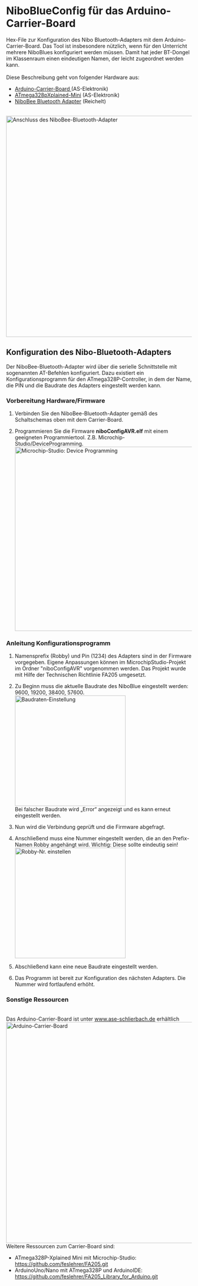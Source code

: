 # NiboBlueConfig für das Arduino-Carrier-Board
Hex-File zur Konfiguration des Nibo Bluetooth-Adapters mit dem Arduino-Carrier-Board. Das Tool ist insbesondere nützlich, wenn für den Unterricht mehrere NiboBlues konfiguriert werden müssen. Damit hat jeder BT-Dongel im Klassenraum einen eindeutigen Namen, der leicht zugeordnet werden kann.  
<br>Diese Beschreibung geht von folgender Hardware aus:
- <a href="https://ase-schlierbach.de">Arduino-Carrier-Board </a> (AS-Elektronik)
- <a href="https://ase-schlierbach.de/produkt/atmel-studio/">ATmega328pXplained-Mini</a> (AS-Elektronik)
- <a href="https://www.reichelt.de/bluetooth-modul-fuer-nibobee-nibo-bee-blue-p129272.html?&nbc=1&trstct=lsbght_sldr::91023">NiboBee Bluetooth Adapter</a> (Reichelt)

<br><img src="https://github.com/feslehrer/NiboBlueConfig_for_ArduinoCarrierBoard/assets/24614659/21ef073d-c8ab-4bad-b23e-c3f9dcc63723" alt="Anschluss des NiboBee-Bluetooth-Adapter" width="600">

## Konfiguration des Nibo-Bluetooth-Adapters

Der NiboBee-Bluetooth-Adapter wird über die serielle Schnittstelle mit sogenannten AT-Befehlen konfiguriert. Dazu existiert ein Konfigurationsprogramm  für den ATmega328P-Controller, in dem der Name, die PIN und die Baudrate des Adapters eingestellt werden kann. 
### Vorbereitung Hardware/Firmware
1.	Verbinden Sie den NiboBee-Bluetooth-Adapter gemäß des Schaltschemas oben mit dem Carrier-Board.

2.	Programmieren Sie die Firmware **niboConfigAVR.elf** mit einem geeigneten Programmiertool. Z.B. Microchip-Studio/DeviceProgramming. 
<br><t><img src="https://github.com/feslehrer/NiboBlueConfig_for_ArduinoCarrierBoard/assets/24614659/85b13a33-4f7d-408b-80d8-36e6db6d7200" alt="Microchip-Studio: Device Programming" width="500">

### Anleitung Konfigurationsprogramm
1.	Namensprefix (Robby) und Pin (1234) des Adapters sind in der Firmware vorgegeben. Eigene Anpassungen können im MicrochipStudio-Projekt im Ordner "niboConfigAVR" vorgenommen werden. Das Projekt wurde mit Hilfe der Technischen Richtlinie FA205 umgesetzt.

2.	Zu Beginn muss die aktuelle Baudrate des NiboBlue eingestellt werden: 9600, 19200, 38400, 57600. 
<t><img src="https://github.com/feslehrer/NiboBlueConfig_for_ArduinoCarrierBoard/assets/24614659/51ad9f2d-c4b5-4f66-aff2-4c88e22559fe" alt="Baudraten-Einstellung" width="300">
<br>Bei falscher Baudrate wird „Error“ angezeigt und es kann erneut eingestellt werden.

3.	Nun wird die Verbindung geprüft und die Firmware abgefragt.

4.	Anschließend muss eine Nummer eingestellt werden, die an den Prefix-Namen Robby angehängt wird. Wichtig: Diese sollte eindeutig sein!
<br><t><img src="https://github.com/feslehrer/NiboBlueConfig_for_ArduinoCarrierBoard/assets/24614659/65a58bee-b0c8-443d-9368-e3a264cae643" alt="Robby-Nr. einstellen" width="300">

5.	Abschließend kann eine neue Baudrate eingestellt werden.

6.	Das Programm ist bereit zur Konfiguration des nächsten Adapters. Die Nummer wird fortlaufend erhöht.

### Sonstige Ressourcen
<br>Das Arduino-Carrier-Board ist unter www.ase-schlierbach.de erhältlich
<br><img src="https://user-images.githubusercontent.com/24614659/236320998-94544814-81e8-421b-9627-0c5e2c16ead0.png" alt="Arduino-Carrier-Board" width="600">
<br>Weitere Ressourcen zum Carrier-Board sind:
+ ATmega328P-Xplained Mini mit Microchip-Studio: https://github.com/feslehrer/FA205.git
+ ArduinoUno/Nano mit ATmega328P und ArduinoIDE: https://github.com/feslehrer/FA205_Library_for_Arduino.git
